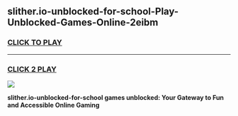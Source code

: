 
## slither.io-unblocked-for-school-Play-Unblocked-Games-Online-2eibm
<h3>
<a href="https://premium76.site?title=slither.io-unblocked-for-school&ref=25A">CLICK TO PLAY</a></h3>
<hr>

<h3>
<a href="https://premium76.site?title=slither.io-unblocked-for-school&ref=25A">CLICK 2 PLAY</a>
  
</h3>

<a href="https://premium76.site?title=slither.io-unblocked-for-school&ref=25A"><img src="https://clearcache.store/games.png"></a>


**slither.io-unblocked-for-school games unblocked: Your Gateway to Fun and Accessible Online Gaming**
